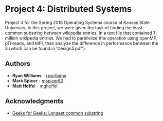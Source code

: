 # Project 4: Distributed Systems

Project 4 for the Spring 2018 Operating Systems course at Kansas State University. In this project,
we were given the task of finding the least common substring between wikipedia entries, in a text file
that contained 1 million wikipedia entries. We had to parallelize this operation using openMP, pThreads,
and MPI, then analyze the difference in performance between the 3 (which can be found in 'Design4.pdf').

## Authors

* **Ryan Williams** - [rpwilliams](https://github.com/rpwilliams)
* **Mark Spicer** - [mspicer60](https://github.com/mspicer60)
* **Matt Heffel** - [mgheffel](https://github.com/mgheffel)

## Acknowledgments

* [Geeks for Geeks: Longest common substring](https://www.geeksforgeeks.org/longest-common-substring/)
